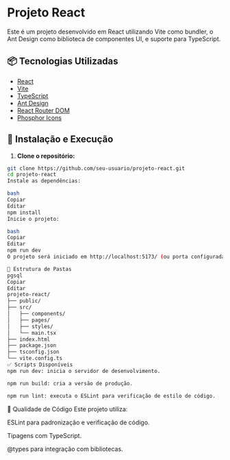 # Projeto React

Este é um projeto desenvolvido em React utilizando Vite como bundler, o Ant Design como biblioteca de componentes UI, e suporte para TypeScript.

## 📦 Tecnologias Utilizadas

- [React](https://reactjs.org/)
- [Vite](https://vitejs.dev/)
- [TypeScript](https://www.typescriptlang.org/)
- [Ant Design](https://ant.design/)
- [React Router DOM](https://reactrouter.com/)
- [Phosphor Icons](https://phosphoricons.com/)

## 🚀 Instalação e Execução

1. **Clone o repositório:**

```bash
git clone https://github.com/seu-usuario/projeto-react.git
cd projeto-react
Instale as dependências:

bash
Copiar
Editar
npm install
Inicie o projeto:

bash
Copiar
Editar
npm run dev
O projeto será iniciado em http://localhost:5173/ (ou porta configurada no Vite).

📁 Estrutura de Pastas
pgsql
Copiar
Editar
projeto-react/
├── public/
├── src/
│   ├── components/
│   ├── pages/
│   ├── styles/
│   └── main.tsx
├── index.html
├── package.json
├── tsconfig.json
└── vite.config.ts
✅ Scripts Disponíveis
npm run dev: inicia o servidor de desenvolvimento.

npm run build: cria a versão de produção.

npm run lint: executa o ESLint para verificação de estilo de código.
```
🧪 Qualidade de Código
Este projeto utiliza:

ESLint para padronização e verificação de código.

Tipagens com TypeScript.

@types para integração com bibliotecas.
